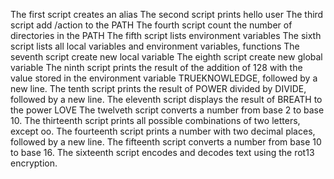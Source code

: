 The first script creates an alias
The second script prints hello user
The third script add /action to the PATH
The fourth script count the number of directories in the PATH
The fifth script lists environment variables
The sixth script lists all local variables and environment variables, functions
The seventh script create new local variable
The eighth script create new global variable
The ninth script prints the result of the addition of 128 with the value stored in the environment variable TRUEKNOWLEDGE, followed by a new line.
The tenth script prints the result of POWER divided by DIVIDE, followed by a new line.
The eleventh script displays the result of BREATH to the power LOVE
The twelveth script converts a number from base 2 to base 10.
The thirteenth script prints all possible combinations of two letters, except oo.
The fourteenth script prints a number with two decimal places, followed by a new line.
The fifteenth script converts a number from base 10 to base 16.
The sixteenth script encodes and decodes text using the rot13 encryption.
